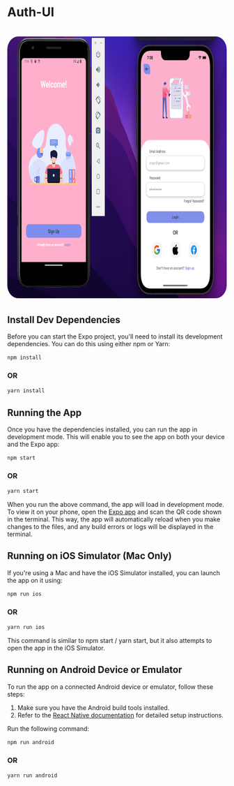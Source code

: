 # Auth-UI

<h1 align="center">
    <img src="./assets/auth-ui.png"
        alt="app layout"
        style="border-radius: 5%;"
        width="800"
        height="600"
        />
</h1>

## Install Dev Dependencies
Before you can start the Expo project, you'll need to install its development dependencies. You can do this using either npm or Yarn:

```sh
npm install
```
### OR
```sh
yarn install
```

## Running the App
Once you have the dependencies installed, you can run the app in development mode. This will enable you to see the app on both your device and the Expo app:

```sh
npm start
```
### OR
```sh
yarn start
```
When you run the above command, the app will load in development mode. To view it on your phone, open the [Expo app](https://expo.io) and scan the QR code shown in the terminal. This way, the app will automatically reload when you make changes to the files, and any build errors or logs will be displayed in the terminal.


## Running on iOS Simulator (Mac Only)
If you're using a Mac and have the iOS Simulator installed, you can launch the app on it using:

```sh
npm run ios
```
### OR
```sh
yarn run ios
```
This command is similar to npm start / yarn start, but it also attempts to open the app in the iOS Simulator.

## Running on Android Device or Emulator
To run the app on a connected Android device or emulator, follow these steps:
1. Make sure you have the Android build tools installed. 
2. Refer to the [React Native documentation](https://facebook.github.io/react-native/docs/getting-started.html) for detailed setup instructions.

Run the following command:
```sh
npm run android
```
### OR
```sh
yarn run android
```

